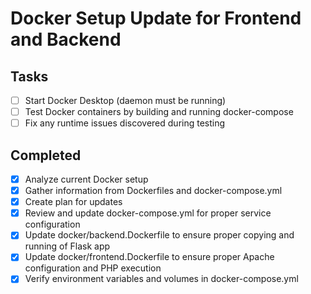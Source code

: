 # Docker Setup Update for Frontend and Backend

## Tasks
- [ ] Start Docker Desktop (daemon must be running)
- [ ] Test Docker containers by building and running docker-compose
- [ ] Fix any runtime issues discovered during testing

## Completed
- [x] Analyze current Docker setup
- [x] Gather information from Dockerfiles and docker-compose.yml
- [x] Create plan for updates
- [x] Review and update docker-compose.yml for proper service configuration
- [x] Update docker/backend.Dockerfile to ensure proper copying and running of Flask app
- [x] Update docker/frontend.Dockerfile to ensure proper Apache configuration and PHP execution
- [x] Verify environment variables and volumes in docker-compose.yml
